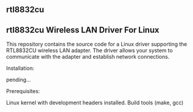 ## rtl8832cu

## rtl8832cu Wireless LAN Driver For Linux

This repository contains the source code for a Linux driver supporting the RTL8832CU wireless LAN adapter. The driver allows your system to communicate with the adapter and establish network connections.


Installation:

pending...

Prerequisites:

Linux kernel with development headers installed.
Build tools (make, gcc)